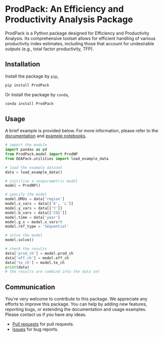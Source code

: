# ProdPack: An Efficiency and Productivity Analysis Package

ProdPack is a Python package designed for Efficiency and Productivity Analysis. Its comprehensive toolset allows for efficient handling of various productivity index estimates, including those that account for undesirable outputs (e.g., total factor productivity, TFP).

## Installation

Install the package by `pip`,

```sh
pip install ProdPack
```
Or install the package by `conda`,
```sh
conda install ProdPack
```

## Usage

A brief example is provided below. For more information, please refer to the [documentation]() and [example notebooks]().

```python
# import the module
import pandas as pd
from ProdPack.model import ProdNP
from DEAPack.utilities import load_example_data

# load the example dataset
data = load_example_data()

# initilise a nonparametric model
model = ProdNP()

# specify the model
model.DMUs = data['region']
model.x_vars = data[['K', 'L']]
model.y_vars = data[['Y']]
model.b_vars = data[['CO2']]
model.time = data['year']
model.g_x = model.x_vars*0
model.ref_type = 'Sequential'

# solve the model
model.solve()

# check the results
data['prod_ch'] = model.prod_ch
data['eff_ch'] = model.eff_ch
data['te_ch'] = model.te_ch
print(data)
# the results are combind into the data set
```

## Communication

You're very welcome to contribute to this package. We appreciate any efforts to improve this package. You can help by adding new features, reporting bugs, or extending the documentation and usage examples. Please contact us if you have any ideas.

- [Pull requests](https://github.com/daopingw/ProdPack/pulls) for pull requests.
- [Issues](https://github.com/daopingw/ProdPack/issues) for bug reports.
